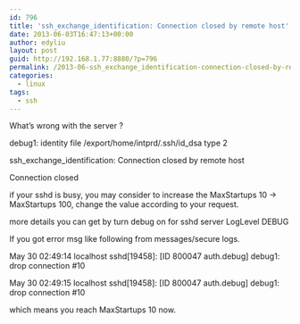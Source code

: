 ```yaml
---
id: 796
title: 'ssh_exchange_identification: Connection closed by remote host'
date: 2013-06-03T16:47:13+00:00
author: edyliu
layout: post
guid: http://192.168.1.77:8880/?p=796
permalink: /2013-06-ssh_exchange_identification-connection-closed-by-remote-host/
categories:
  - linux
tags:
  - ssh
---
```

What&#8217;s wrong with the server ?

debug1: identity file /export/home/intprd/.ssh/id_dsa type 2
  
ssh\_exchange\_identification: Connection closed by remote host
  
Connection closed

if your sshd is busy, you may consider to increase the MaxStartups 10 -> MaxStartups 100, change the value according to your request.

more details you can get by turn debug on for sshd server LogLevel DEBUG

If you got error msg like following from messages/secure logs.
  
May 30 02:49:14 localhost sshd[19458]: [ID 800047 auth.debug] debug1: drop connection #10
  
May 30 02:49:15 localhost sshd[19458]: [ID 800047 auth.debug] debug1: drop connection #10 

which means you reach MaxStartups 10 now.